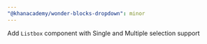 ```yaml
---
"@khanacademy/wonder-blocks-dropdown": minor
---
```


Add `Listbox` component with Single and Multiple selection support
